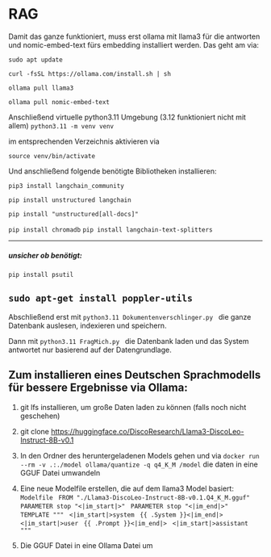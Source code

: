 # RAG
Damit das ganze funktioniert, muss erst ollama mit llama3 für die antworten und nomic-embed-text fürs embedding installiert werden. Das geht am via:

```sudo apt update```

```curl -fsSL https://ollama.com/install.sh | sh```

```ollama pull llama3```

```ollama pull nomic-embed-text```


Anschließend virtuelle python3.11 Umgebung (3.12 funktioniert nicht mit allem)
```python3.11 -m venv venv```

im entsprechenden Verzeichnis aktivieren via

```source venv/bin/activate```

Und anschließend folgende benötigte Bibliotheken installieren:

```pip3 install langchain_community```

```pip install unstructured langchain```

```pip install "unstructured[all-docs]"```



```pip install chromadb```
```pip install langchain-text-splitters```

--- 
##### unsicher ob benötigt:
```pip install psutil```

```sudo apt-get install poppler-utils```
--- 


Abschließend erst mit 
```python3.11 Dokumentenverschlinger.py ```
die ganze Datenbank auslesen, indexieren und speichern. 

Dann mit
```python3.11 FragMich.py ```
die Datenbank laden und das System antwortet nur basierend auf der Datengrundlage.



## Zum installieren eines Deutschen Sprachmodells für bessere Ergebnisse via Ollama:

1. git lfs installieren, um große Daten laden zu können (falls noch nicht geschehen)
2. git clone https://huggingface.co/DiscoResearch/Llama3-DiscoLeo-Instruct-8B-v0.1
3. In den Ordner des heruntergeladenen Models gehen und via 
```docker run --rm -v .:./model ollama/quantize -q q4_K_M /model```
die daten in eine GGUF Datei umwandeln
4. Eine neue Modelfile erstellen, die auf dem llama3 Model basiert:
``` Modelfile ``` 
``` FROM "./Llama3-DiscoLeo-Instruct-8B-v0.1.Q4_K_M.gguf"``` 
``` PARAMETER stop "<|im_start|>"``` 
``` PARAMETER stop "<|im_end|>"``` 
``` TEMPLATE """``` 
``` <|im_start|>system``` 
``` {{ .System }}<|im_end|>``` 
``` <|im_start|>user``` 
``` {{ .Prompt }}<|im_end|>``` 
``` <|im_start|>assistant``` 
``` """``` 

5. Die GGUF Datei in eine Ollama Datei um